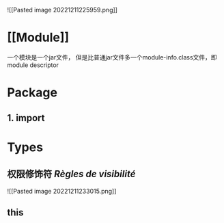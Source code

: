 
![[Pasted image 20221211225959.png]]

# [[Module]]

一个模块是一个jar文件， 但是比普通jar文件多一个module-info.class文件，即module descriptor

# Package

## 1. import

# Types

## 权限修饰符 *Règles de visibilité*

![[Pasted image 20221211233015.png]]

## this